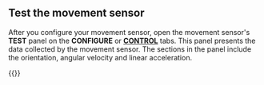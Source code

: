 ## Test the movement sensor

After you configure your movement sensor, open the movement sensor's **TEST** panel on the **CONFIGURE** or [**CONTROL**](/manage/troubleshoot/teleoperate/default-interface/#viam-app) tabs.
This panel presents the data collected by the movement sensor.
The sections in the panel include the orientation, angular velocity and linear acceleration.

{{<imgproc src="/components/movement-sensor/movement-sensor-control-tab-imu.png" declaredimensions=true alt="The movement sensor component in the test panel" resize="800x" style="width:500px" class="imgzoom">}}
